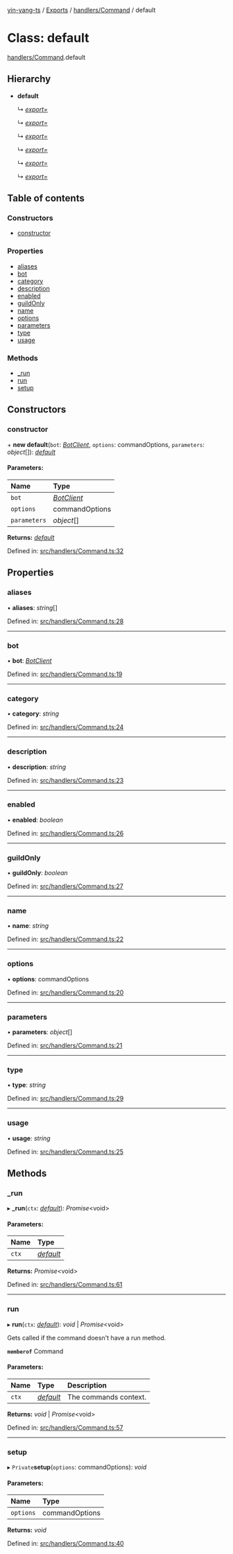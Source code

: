 [yin-yang-ts](../README.md) / [Exports](../modules.md) / [handlers/Command](../modules/handlers_command.md) / default

# Class: default

[handlers/Command](../modules/handlers_command.md).default

## Hierarchy

* **default**

  ↳ [*export=*](commands_developer_evalcommand.export_.md)

  ↳ [*export=*](commands_developer_testcommand.export_.md)

  ↳ [*export=*](commands_moderator_clearwarncommand.export_.md)

  ↳ [*export=*](commands_moderator_deletewarncommand.export_.md)

  ↳ [*export=*](commands_moderator_updatewarncommand.export_.md)

  ↳ [*export=*](commands_moderator_warncommand.export_.md)

## Table of contents

### Constructors

- [constructor](handlers_command.default.md#constructor)

### Properties

- [aliases](handlers_command.default.md#aliases)
- [bot](handlers_command.default.md#bot)
- [category](handlers_command.default.md#category)
- [description](handlers_command.default.md#description)
- [enabled](handlers_command.default.md#enabled)
- [guildOnly](handlers_command.default.md#guildonly)
- [name](handlers_command.default.md#name)
- [options](handlers_command.default.md#options)
- [parameters](handlers_command.default.md#parameters)
- [type](handlers_command.default.md#type)
- [usage](handlers_command.default.md#usage)

### Methods

- [\_run](handlers_command.default.md#_run)
- [run](handlers_command.default.md#run)
- [setup](handlers_command.default.md#setup)

## Constructors

### constructor

\+ **new default**(`bot`: [*BotClient*](client_botclient.botclient.md), `options`: commandOptions, `parameters`: *object*[]): [*default*](handlers_command.default.md)

#### Parameters:

Name | Type |
:------ | :------ |
`bot` | [*BotClient*](client_botclient.botclient.md) |
`options` | commandOptions |
`parameters` | *object*[] |

**Returns:** [*default*](handlers_command.default.md)

Defined in: [src/handlers/Command.ts:32](https://github.com/DetroitWhiskey136/ying-yang-ts/blob/17c6b1a/src/handlers/Command.ts#L32)

## Properties

### aliases

• **aliases**: *string*[]

Defined in: [src/handlers/Command.ts:28](https://github.com/DetroitWhiskey136/ying-yang-ts/blob/17c6b1a/src/handlers/Command.ts#L28)

___

### bot

• **bot**: [*BotClient*](client_botclient.botclient.md)

Defined in: [src/handlers/Command.ts:19](https://github.com/DetroitWhiskey136/ying-yang-ts/blob/17c6b1a/src/handlers/Command.ts#L19)

___

### category

• **category**: *string*

Defined in: [src/handlers/Command.ts:24](https://github.com/DetroitWhiskey136/ying-yang-ts/blob/17c6b1a/src/handlers/Command.ts#L24)

___

### description

• **description**: *string*

Defined in: [src/handlers/Command.ts:23](https://github.com/DetroitWhiskey136/ying-yang-ts/blob/17c6b1a/src/handlers/Command.ts#L23)

___

### enabled

• **enabled**: *boolean*

Defined in: [src/handlers/Command.ts:26](https://github.com/DetroitWhiskey136/ying-yang-ts/blob/17c6b1a/src/handlers/Command.ts#L26)

___

### guildOnly

• **guildOnly**: *boolean*

Defined in: [src/handlers/Command.ts:27](https://github.com/DetroitWhiskey136/ying-yang-ts/blob/17c6b1a/src/handlers/Command.ts#L27)

___

### name

• **name**: *string*

Defined in: [src/handlers/Command.ts:22](https://github.com/DetroitWhiskey136/ying-yang-ts/blob/17c6b1a/src/handlers/Command.ts#L22)

___

### options

• **options**: commandOptions

Defined in: [src/handlers/Command.ts:20](https://github.com/DetroitWhiskey136/ying-yang-ts/blob/17c6b1a/src/handlers/Command.ts#L20)

___

### parameters

• **parameters**: *object*[]

Defined in: [src/handlers/Command.ts:21](https://github.com/DetroitWhiskey136/ying-yang-ts/blob/17c6b1a/src/handlers/Command.ts#L21)

___

### type

• **type**: *string*

Defined in: [src/handlers/Command.ts:29](https://github.com/DetroitWhiskey136/ying-yang-ts/blob/17c6b1a/src/handlers/Command.ts#L29)

___

### usage

• **usage**: *string*

Defined in: [src/handlers/Command.ts:25](https://github.com/DetroitWhiskey136/ying-yang-ts/blob/17c6b1a/src/handlers/Command.ts#L25)

## Methods

### \_run

▸ **_run**(`ctx`: [*default*](command_commandcontext.default.md)): *Promise*<void\>

#### Parameters:

Name | Type |
:------ | :------ |
`ctx` | [*default*](command_commandcontext.default.md) |

**Returns:** *Promise*<void\>

Defined in: [src/handlers/Command.ts:61](https://github.com/DetroitWhiskey136/ying-yang-ts/blob/17c6b1a/src/handlers/Command.ts#L61)

___

### run

▸ **run**(`ctx`: [*default*](command_commandcontext.default.md)): *void* \| *Promise*<void\>

Gets called if the command doesn't have a run method.

**`memberof`** Command

#### Parameters:

Name | Type | Description |
:------ | :------ | :------ |
`ctx` | [*default*](command_commandcontext.default.md) | The commands context.   |

**Returns:** *void* \| *Promise*<void\>

Defined in: [src/handlers/Command.ts:57](https://github.com/DetroitWhiskey136/ying-yang-ts/blob/17c6b1a/src/handlers/Command.ts#L57)

___

### setup

▸ `Private`**setup**(`options`: commandOptions): *void*

#### Parameters:

Name | Type |
:------ | :------ |
`options` | commandOptions |

**Returns:** *void*

Defined in: [src/handlers/Command.ts:40](https://github.com/DetroitWhiskey136/ying-yang-ts/blob/17c6b1a/src/handlers/Command.ts#L40)
